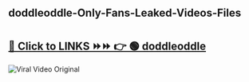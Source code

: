 
 ## doddleoddle-Only-Fans-Leaked-Videos-Files

# <h2><a href="https://mediaupload.pro?doddleoddle">🔗 Click to LINKS ⏩⏩ 👉 🟢 doddleoddle </a></h2>

<a href="https://mediaupload.pro?doddleoddle" rel="nofollow" data-target="animated-image.originalLink"><img src="https://i.ibb.co.com/xMMVF88/686577567.gif" alt="Viral Video Original" style="max-width: 100%; display: inline-block;" data-target="animated-image.originalImage"></a>
